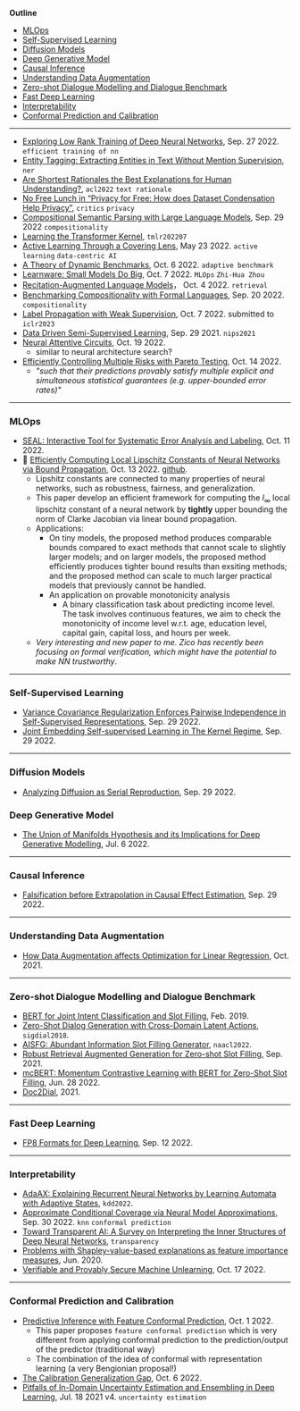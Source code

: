 **Outline**

- [MLOps](#mlops)
- [Self-Supervised Learning](#self-supervised-learning)
- [Diffusion Models](#diffusion-models)
- [Deep Generative Model](#deep-generative-model)
- [Causal Inference](#causal-inference)
- [Understanding Data Augmentation](#understanding-data-augmentation)
- [Zero-shot Dialogue Modelling and Dialogue Benchmark](#zero-shot-dialogue-modelling-and-dialogue-benchmark)
- [Fast Deep Learning](#fast-deep-learning)
- [Interpretability](#interpretability)
- [Conformal Prediction and Calibration](#conformal-prediction-and-calibration)

---

- [Exploring Low Rank Training of Deep Neural Networks](https://arxiv.org/abs/2209.13569), Sep. 27 2022. `efficient training of nn`
- [Entity Tagging: Extracting Entities in Text Without Mention Supervision](https://arxiv.org/abs/2209.06148), `ner`
- [Are Shortest Rationales the Best Explanations for Human Understanding?](https://aclanthology.org/2022.acl-short.2/), `acl2022` `text rationale`
- [No Free Lunch in “Privacy for Free: How does Dataset Condensation Help Privacy”](https://arxiv.org/pdf/2209.14987.pdf), `critics` `privacy`
- [Compositional Semantic Parsing with Large Language Models](https://arxiv.org/pdf/2209.15003.pdf), Sep. 29 2022 `compositionality`
- [Learning the Transformer Kernel](https://arxiv.org/pdf/2110.08323.pdf), `tmlr202207`
- [Active Learning Through a Covering Lens](https://arxiv.org/pdf/2205.11320.pdf), May 23 2022. `active learning` `data-centric AI`
- [A Theory of Dynamic Benchmarks](https://arxiv.org/pdf/2210.03165.pdf), Oct. 6 2022. `adaptive benchmark`
- [Learnware: Small Models Do Big](https://arxiv.org/pdf/2210.03647.pdf), Oct. 7 2022. `MLOps` `Zhi-Hua Zhou`
- [Recitation-Augmented Language Models](https://arxiv.org/pdf/2210.01296.pdf)， Oct. 4 2022. `retrieval`
- [Benchmarking Compositionality with Formal Languages](https://arxiv.org/pdf/2208.08195.pdf), Sep. 20 2022. `compositionality`
- [Label Propagation with Weak Supervision](https://arxiv.org/pdf/2210.03594.pdf), Oct. 7 2022. submitted to `iclr2023`
- [Data Driven Semi-Supervised Learning](https://arxiv.org/pdf/2103.10547.pdf), Sep. 29 2021. `nips2021`
- [Neural Attentive Circuits](https://arxiv.org/pdf/2210.08031.pdf), Oct. 19 2022.
  - similar to neural architecture search?
- [Efficiently Controlling Multiple Risks with Pareto Testing](https://arxiv.org/pdf/2210.07913.pdf), Oct. 14 2022.
  - _"such that their predictions provably satisfy multiple explicit and simultaneous statistical guarantees (e.g. upper-bounded error rates)"_

---

### MLOps

- [SEAL: Interactive Tool for Systematic Error Analysis and Labeling](https://arxiv.org/pdf/2210.05839.pdf), Oct. 11 2022.
- 🤍 [Efficiently Computing Local Lipschitz Constants of Neural Networks via Bound Propagation](https://arxiv.org/pdf/2210.07394.pdf), Oct. 13 2022. [github](https://github.com/shizhouxing/Local-Lipschitz-Constants).
  - Lipshitz constants are connected to many properties of neural networks, such as robustness, fairness, and generalization.
  - This paper develop an efficient framework for computing the $l_\infty$ local lipschitz constant of a neural network by **tightly** upper bounding the norm of Clarke Jacobian via linear bound propagation.
  - Applications:
    - On tiny models, the proposed method produces comparable bounds compared to exact methods that cannot scale to slightly larger models; and on larger models, the proposed method efficiently produces tighter bound results than exsiting methods; and the proposed method can scale to much larger practical models that previously cannot be handled.
    - An application on provable monotonicity analysis
      - A binary classification task about predicting income level. The task involves continuous features, we aim to check the monotonicity of income level w.r.t. age, education level, capital gain, capital loss, and hours per week.
   - *Very interesting and new paper to me. Zico has recently been focusing on formal verification, which might have the potential to make NN trustworthy*.


---

### Self-Supervised Learning

- [Variance Covariance Regularization Enforces Pairwise Independence in Self-Supervised Representations](https://arxiv.org/pdf/2209.14905.pdf), Sep. 29 2022.
- [Joint Embedding Self-supervised Learning in The Kernel Regime](https://arxiv.org/pdf/2209.14884.pdf), Sep. 29 2022.

---

### Diffusion Models

- [Analyzing Diffusion as Serial Reproduction](https://arxiv.org/pdf/2209.14821.pdf), Sep. 29 2022.

### Deep Generative Model

- [The Union of Manifolds Hypothesis and its Implications for Deep Generative Modelling](https://arxiv.org/abs/2207.02862), Jul. 6 2022.

---

### Causal Inference

- [Falsification before Extrapolation in Causal Effect Estimation](https://arxiv.org/pdf/2209.13708.pdf), Sep. 29 2022.

---

### Understanding Data Augmentation

- [How Data Augmentation affects Optimization for Linear Regression](https://arxiv.org/abs/2010.11171), Oct. 2021.

---

### Zero-shot Dialogue Modelling and Dialogue Benchmark

- [BERT for Joint Intent Classification and Slot Filling](https://arxiv.org/pdf/1902.10909.pdf), Feb. 2019.
- [Zero-Shot Dialog Generation with Cross-Domain Latent Actions](https://aclanthology.org/W18-5001.pdf), `sigdial2018`.
- [AISFG: Abundant Information Slot Filling Generator](https://aclanthology.org/2022.naacl-main.308.pdf), `naacl2022`.
- [Robust Retrieval Augmented Generation for Zero-shot Slot Filling](https://arxiv.org/pdf/2108.13934.pdf), Sep. 2021.
- [mcBERT: Momentum Contrastive Learning with BERT for Zero-Shot Slot Filling](https://arxiv.org/pdf/2203.12940.pdf), Jun. 28 2022.
- [Doc2Dial](https://doc2dial.github.io/), 2021.

---

### Fast Deep Learning

- [FP8 Formats for Deep Learning](https://arxiv.org/abs/2209.05433), Sep. 12 2022.

---

### Interpretability

- [AdaAX: Explaining Recurrent Neural Networks by Learning Automata with Adaptive States](https://dl.acm.org/doi/pdf/10.1145/3534678.3539356), `kdd2022`.
- [Approximate Conditional Coverage via Neural Model Approximations](https://arxiv.org/pdf/2205.14310.pdf), Sep. 30 2022. `knn` `conformal prediction`
- [Toward Transparent AI: A Survey on Interpreting the Inner Structures of Deep Neural Networks](https://arxiv.org/pdf/2207.13243.pdf), `transparency`
- [Problems with Shapley-value-based explanations as feature importance measures](https://arxiv.org/abs/2207.11208), Jun. 2020.
- [Verifiable and Provably Secure Machine Unlearning](https://arxiv.org/pdf/2210.09126.pdf), Oct. 17 2022.

---

### Conformal Prediction and Calibration

- [Predictive Inference with Feature Conformal Prediction](https://arxiv.org/pdf/2210.00173.pdf), Oct. 1 2022.
  - This paper proposes `feature conformal prediction` which is very different from applying conformal prediction to the prediction/output of the predictor (traditional way)
  - The combination of the idea of conformal with representation learning (a very Bengionian proposal!)
- [The Calibration Generalization Gap](https://arxiv.org/pdf/2210.01964.pdf), Oct. 6 2022.
- [Pitfalls of In-Domain Uncertainty Estimation and Ensembling in Deep Learning](https://arxiv.org/pdf/2002.06470.pdf), Jul. 18 2021 v4. `uncertainty estimation`




